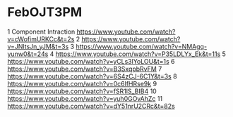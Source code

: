 # FebOJT3PM

1 Component Intraction https://www.youtube.com/watch?v=cWofimURKCc&t=2s 2 https://www.youtube.com/watch?v=JNltsJn_yJM&t=3s 3 https://www.youtube.com/watch?v=NMAgq-yunw0&t=24s 4 https://www.youtube.com/watch?v=P35LDLYx_Ek&t=11s 5 https://www.youtube.com/watch?v=yCLs3lYoLOU&t=1s 6 https://www.youtube.com/watch?v=B3SxqpbRvFM 7 https://www.youtube.com/watch?v=6S4zCJ-6C1Y&t=3s 8 https://www.youtube.com/watch?v=0c6lfHRse9k 9 https://www.youtube.com/watch?v=fSR1lS_BIB4 10 https://www.youtube.com/watch?v=yuh0GOvAhZc 11 https://www.youtube.com/watch?v=dY51nrU2CRc&t=82s 

